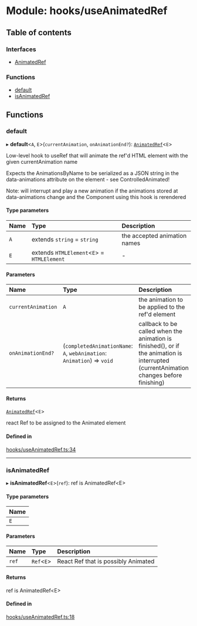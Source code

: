 # Module: hooks/useAnimatedRef

## Table of contents

### Interfaces

- [AnimatedRef](../wiki/hooks.useAnimatedRef.AnimatedRef)

### Functions

- [default](../wiki/hooks.useAnimatedRef#default)
- [isAnimatedRef](../wiki/hooks.useAnimatedRef#isanimatedref)

## Functions

### default

▸ **default**<`A`, `E`\>(`currentAnimation`, `onAnimationEnd?`): [`AnimatedRef`](../wiki/hooks.useAnimatedRef.AnimatedRef)<`E`\>

Low-level hook to useRef that will animate the ref'd HTML element with the given currentAnimation name

Expects the AnimationsByName<A> to be serialized as a JSON string in the data-animations attribute on the element - see ControlledAnimated!

Note: will interrupt and play a new animation if the animations stored at data-animations change and the Component using this hook is rerendered

#### Type parameters

| Name | Type | Description |
| :------ | :------ | :------ |
| `A` | extends `string` = `string` | the accepted animation names |
| `E` | extends `HTMLElement`<`E`\> = `HTMLElement` | - |

#### Parameters

| Name | Type | Description |
| :------ | :------ | :------ |
| `currentAnimation` | `A` | the animation to be applied to the ref'd element |
| `onAnimationEnd?` | (`completedAnimationName`: `A`, `webAnimation`: `Animation`) => `void` | callback to be called when the animation is finished(), or if the animation is interrupted (currentAnimation changes before finishing) |

#### Returns

[`AnimatedRef`](../wiki/hooks.useAnimatedRef.AnimatedRef)<`E`\>

react Ref to be assigned to the Animated element

#### Defined in

[hooks/useAnimatedRef.ts:34](https://github.com/tristanjohnson849/react-controlled-animations/blob/1a5aaaa/src/hooks/useAnimatedRef.ts#L34)

___

### isAnimatedRef

▸ **isAnimatedRef**<`E`\>(`ref`): ref is AnimatedRef<E\>

#### Type parameters

| Name |
| :------ |
| `E` |

#### Parameters

| Name | Type | Description |
| :------ | :------ | :------ |
| `ref` | `Ref`<`E`\> | React Ref that is possibly Animated |

#### Returns

ref is AnimatedRef<E\>

#### Defined in

[hooks/useAnimatedRef.ts:18](https://github.com/tristanjohnson849/react-controlled-animations/blob/1a5aaaa/src/hooks/useAnimatedRef.ts#L18)
